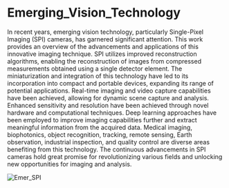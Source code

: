 # Emerging_Vision_Technology

In recent years, emerging vision technology, particularly Single-Pixel Imaging (SPI) cameras, has garnered significant attention. This work provides an overview of the advancements and 
applications of this innovative imaging technique. SPI utilizes improved reconstruction algorithms, enabling the reconstruction of images from compressed measurements obtained using a 
single detector element. The miniaturization and integration of this technology have led to its incorporation into compact and portable devices, expanding its range of potential applications. 
Real-time imaging and video capture capabilities have been achieved, allowing for dynamic scene capture and analysis. Enhanced sensitivity and resolution have been achieved through novel hardware 
and computational techniques. Deep learning approaches have been employed to improve imaging capabilities further and extract meaningful information from the acquired data. Medical imaging, 
biophotonics, object recognition, tracking, remote sensing, Earth observation, industrial inspection, and quality control are diverse areas benefiting from this technology. 
The continuous advancements in SPI cameras hold great promise for revolutionizing various fields and unlocking new opportunities for imaging and analysis.

![Emer_SPI](https://github.com/1Px-Vision/Emerging_Vision_Technology/assets/150855410/4efb1afd-272c-499c-b024-ccbad3bd8f90)


